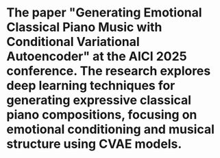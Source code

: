 # The paper "Generating Emotional Classical Piano Music with Conditional Variational Autoencoder" at the AICI 2025 conference. The research explores deep learning techniques for generating expressive classical piano compositions, focusing on emotional conditioning and musical structure using CVAE models. 
